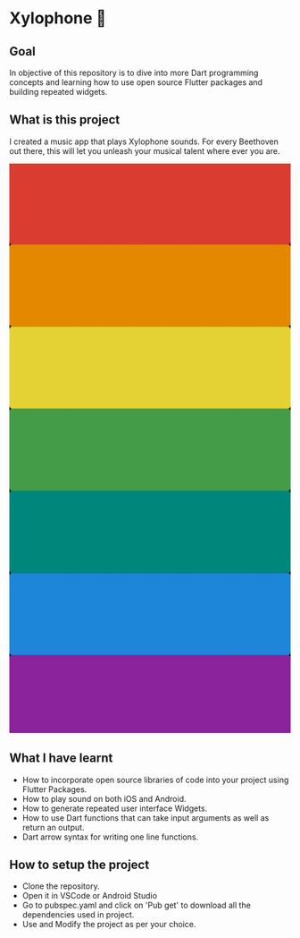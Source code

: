 # Xylophone 🎹


## Goal

In objective of this repository is to  dive into more Dart programming concepts and learning how to use open source Flutter packages and building repeated widgets.



## What is this project

I created a music app that plays Xylophone sounds. For every Beethoven out there, this will let you unleash your musical talent where ever you are. 


![Finished App](https://github.com/iArpitVerma/Xylophone/blob/main/xylophone.jpeg)


## What I have learnt

- How to incorporate open source libraries of code into your project using Flutter Packages.
- How to play sound on both iOS and Android.
- How to generate repeated user interface Widgets.
- How to use Dart functions that can take input arguments as well as return an output.
- Dart arrow syntax for writing one line functions.


## How to setup the project

- Clone the repository.
- Open it in VSCode or Android Studio 
- Go to pubspec.yaml and click on 'Pub get' to download all the dependencies used in project.
- Use and Modify the project as per your choice.